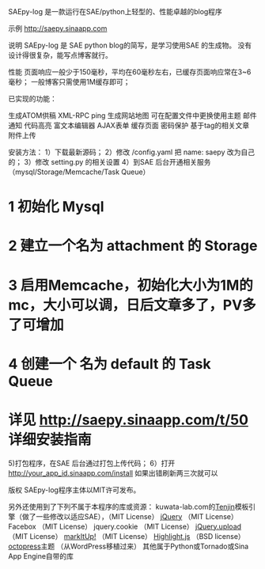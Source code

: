 SAEpy-log 是一款运行在SAE/python上轻型的、性能卓越的blog程序

示例 http://saepy.sinaapp.com

说明
SAEpy-log 是 SAE python blog的简写，是学习使用SAE 的生成物。
没有设计得很复杂，能写点博客就行。

性能
页面响应一般少于150毫秒，平均在60毫秒左右，已缓存页面响应常在3~6毫秒；
一般博客只需使用1M缓存即可；

已实现的功能：

生成ATOM供稿
XML-RPC ping
生成网站地图
可在配置文件中更换使用主题
邮件通知
代码高亮
富文本编辑器
AJAX表单
缓存页面
密码保护
基于tag的相关文章
附件上传

安装方法：
1）下载最新源码；
2）修改 /config.yaml 把 name: saepy 改为自己的；
3）修改 setting.py 的相关设置
4）到SAE 后台开通相关服务（mysql/Storage/Memcache/Task Queue）

# 1 初始化 Mysql
# 2 建立一个名为 attachment 的 Storage
# 3 启用Memcache，初始化大小为1M的 mc，大小可以调，日后文章多了，PV多了可增加
# 4 创建一个 名为 default 的 Task Queue
# 详见 http://saepy.sinaapp.com/t/50 详细安装指南

5)打包程序，在SAE 后台通过打包上传代码；
6）打开 http://your_app_id.sinaapp.com/install 如果出错刷新两三次就可以

版权
SAEpy-log程序主体以MIT许可发布。

另外还使用到了下列不属于本程序的库或资源：
kuwata-lab.com的[Tenjin]( http://www.kuwata-lab.com/tenjin/ )模板引擎（做了一些修改以适应SAE），（MIT License）
[jQuery]( http://jquery.com/ ) （MIT License）
Facebox （MIT License）
jquery.cookie （MIT License）
[jQuery.upload]( http://lagoscript.org ) （MIT License）
[markItUp!]( http://markitup.jaysalvat.com/home/ ) （MIT License）
[Highlight.js]( http://softwaremaniacs.org/soft/highlight/en/ ) （BSD license）
[octopress]( http://www.octopress.org/ )主题 （从WordPress移植过来）
其他属于Python或Tornado或Sina App Engine自带的库
